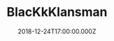 ---
title: "BlacKkKlansman"
year: 2018
date: 2018-12-24T17:00:00.000Z
permalink: /almanac/movies/2018-12-24-blackkklansman/index.html
rating: 2
tmdbid: 487558
---